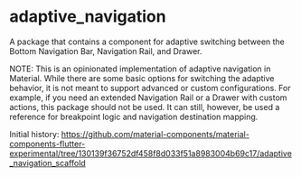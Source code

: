 # adaptive_navigation

A package that contains a component for adaptive switching between the Bottom Navigation Bar, Navigation Rail, and Drawer.

NOTE: This is an opinionated implementation of adaptive navigation in Material. While there are some
basic options for switching the adaptive behavior, it is not meant to support advanced or custom
configurations. For example, if you need an extended Navigation Rail or a Drawer with custom
actions, this package should not be used. It can still, however, be used a reference for breakpoint
logic and navigation destination mapping.

Initial history: https://github.com/material-components/material-components-flutter-experimental/tree/130139f36752df458f8d033f51a8983004b69c17/adaptive_navigation_scaffold
